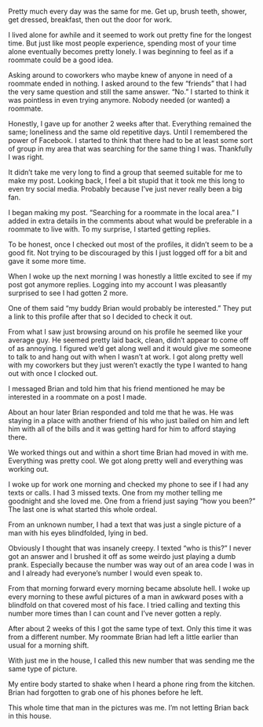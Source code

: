 Pretty much every day was the same for me. Get up, brush teeth, shower, get dressed, breakfast, then out the door for work.

I lived alone for awhile and it seemed to work out pretty fine for the longest time. But just like most people experience, spending most of your time alone eventually becomes pretty lonely. I was beginning to feel as if a roommate could be a good idea. 

Asking around to coworkers who maybe knew of anyone in need of a roommate ended in nothing. I asked around to the few “friends” that I had the very same question and still the same answer. “No.” I started to think it was pointless in even trying anymore. Nobody needed (or wanted) a roommate.

Honestly, I gave up for another 2 weeks after that. Everything remained the same; loneliness and the same old repetitive days. Until I remembered the power of Facebook. I started to think that there had to be at least some sort of group in my area that was searching for the same thing I was. Thankfully I was right. 

It didn’t take me very long to find a group that seemed suitable for me to make my post. Looking back, I feel a bit stupid that it took me this long to even try social media. Probably because I’ve just never really been a big fan.

I began making my post. “Searching for a roommate in the local area.” I added in extra details in the comments about what would be preferable in a roommate to live with. To my surprise, I started getting replies.

To be honest, once I checked out most of the profiles, it didn’t seem to be a good fit. Not trying to be discouraged by this I just logged off for a bit and gave it some more time.

When I woke up the next morning I was honestly a little excited to see if my post got anymore replies. Logging into my account I was pleasantly surprised to see I had gotten 2 more.

One of them said “my buddy Brian would probably be interested.” They put a link to this profile after that so I decided to check it out.

From what I saw just browsing around on his profile he seemed like your average guy. He seemed pretty laid back, clean, didn’t appear to come off of as annoying. I figured we’d get along well and it would give me someone to talk to and hang out with when I wasn’t at work. I got along pretty well with my coworkers but they just weren’t exactly the type I wanted to hang out with once I clocked out.

I messaged Brian and told him that his friend mentioned he may be interested in a roommate on a post I made. 

About an hour later Brian responded and told me that he was. He was staying in a place with another friend of his who just bailed on him and left him with all of the bills and it was getting hard for him to afford staying there. 

We worked things out and within a short time Brian had moved in with me. Everything was pretty cool. We got along pretty well and everything was working out.

I woke up for work one morning and checked my phone to see if I had any texts or calls. I had 3 missed texts. One from my mother telling me goodnight and she loved me. One from a friend just saying “how you been?” The last one is what started this whole ordeal.

From an unknown number, I had a text that was just a single picture of a man with his eyes blindfolded, lying in bed. 

Obviously I thought that was insanely creepy. I texted “who is this?” I never got an answer and I brushed it off as some weirdo just playing a dumb prank. Especially because the number was way out of an area code I was in and I already had everyone’s number I would even speak to. 

From that morning forward every morning became absolute hell. I woke up every morning to these awful pictures of a man in awkward poses with a blindfold on that covered most of his face. I tried calling and texting this number more times than I can count and I’ve never gotten a reply. 

After about 2 weeks of this I got the same type of text. Only this time it was from a different number. My roommate Brian had left a little earlier than usual for a morning shift. 

With just me in the house, I called this new number that was sending me the same type of picture. 

My entire body started to shake when I heard a phone ring from the kitchen. Brian had forgotten to grab one of his phones before he left.

This whole time that man in the pictures was me. I’m not letting Brian back in this house.